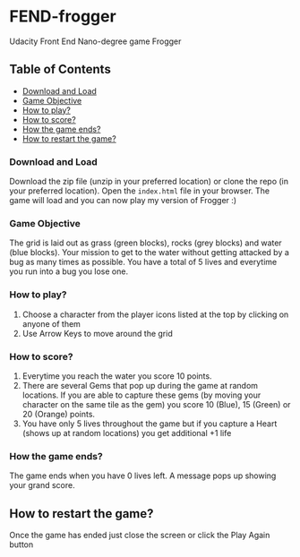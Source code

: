 # FEND-frogger
Udacity Front End Nano-degree game Frogger

## Table of Contents
* [Download and Load](#download-and-load)
* [Game Objective](#game-objective)
* [How to play?](#how-to-play-?)
* [How to score?](#how-to-score?)
* [How the game ends?](#how-the-game-ends?)
* [How to restart the game?](#how-to-restart-the-game?)

### Download and Load
Download the zip file (unzip in your preferred location) or clone the repo (in your preferred location). Open the `index.html` file in your browser. The game will load and you can now play my version of Frogger :)

### Game Objective
The grid is laid out as grass (green blocks), rocks (grey blocks) and water (blue blocks). Your mission to get to the water without getting attacked by a bug as many times as possible. You have a total of 5 lives and everytime you run into a bug you lose one.

### How to play?
1. Choose a character from the player icons listed at the top by clicking on anyone of them
2. Use Arrow Keys to move around the grid

### How to score?
1. Everytime you reach the water you score 10 points.
2. There are several Gems that pop up during the game at random locations. If you are able to capture these gems (by moving your character on the same tile as the gem) you score 10 (Blue), 15 (Green) or 20 (Orange) points.
3. You have only 5 lives throughout the game but if you capture a Heart (shows up at random locations) you get additional +1 life

### How the game ends?
The game ends when you have 0 lives left. A message pops up showing your grand score.

## How to restart the game?
Once the game has ended just close the screen or click the Play Again button

